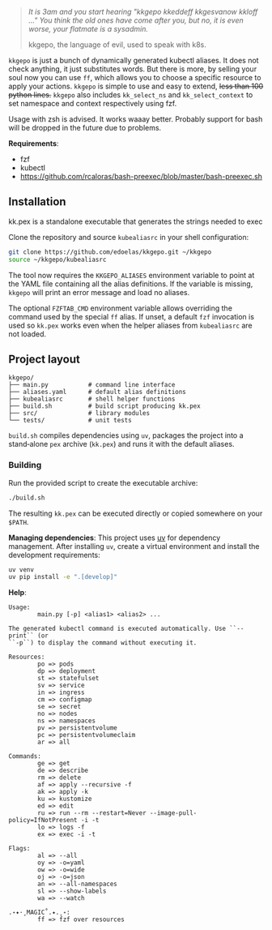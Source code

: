 > *It is 3am and you start hearing "kkgepo kkeddeff kkgesvanow kkloff ..." You think the old ones have come after you, but no, it is even worse, your flatmate is a sysadmin.*
> 
> kkgepo, the language of evil, used to speak with k8s.

`kkgepo` is just a bunch of dynamically generated kubectl aliases. It does not check anything, it just substitutes words. But there is more, by selling your soul now you can use `ff`, which allows you to choose a specific resource to apply your actions.
`kkgepo` is simple to use and easy to extend, ~~less than 100 python lines.~~ `kkgepo` also includes `kk_select_ns` and `kk_select_context` to set namespace and context respectively using fzf.

Usage with zsh is advised. It works waaay better. Probably support for bash will be dropped in the future due to problems.

**Requirements**:
- fzf
- kubectl
- https://github.com/rcaloras/bash-preexec/blob/master/bash-preexec.sh

## Installation

kk.pex is a standalone executable that generates the strings needed to exec 

Clone the repository and source `kubealiasrc` in your shell configuration:

```bash
git clone https://github.com/edoelas/kkgepo.git ~/kkgepo
source ~/kkgepo/kubealiasrc
```

The tool now requires the `KKGEPO_ALIASES` environment variable to point
at the YAML file containing all the alias definitions.  If the variable is
missing, `kkgepo` will print an error message and load no aliases.

The optional `FZFTAB_CMD` environment variable allows overriding the command
used by the special `ff` alias. If unset, a default `fzf` invocation is used so
`kk.pex` works even when the helper aliases from `kubealiasrc` are not loaded.

## Project layout

```
kkgepo/
├── main.py           # command line interface
├── aliases.yaml      # default alias definitions
├── kubealiasrc       # shell helper functions
├── build.sh          # build script producing kk.pex
├── src/              # library modules 
└── tests/            # unit tests
```

`build.sh` compiles dependencies using `uv`, packages the project into a
stand‑alone `pex` archive (`kk.pex`) and runs it with the default aliases.

### Building

Run the provided script to create the executable archive:

```bash
./build.sh
```

The resulting `kk.pex` can be executed directly or copied somewhere on your
`$PATH`.

**Managing dependencies**:
This project uses [uv](https://github.com/astral-sh/uv) for dependency
management. After installing `uv`, create a virtual environment and install
the development requirements:

```bash
uv venv
uv pip install -e ".[develop]"
```

**Help**:
```
Usage:
        main.py [-p] <alias1> <alias2> ...

The generated kubectl command is executed automatically. Use ``--print`` (or
``-p``) to display the command without executing it.

Resources:
        po => pods
        dp => deployment
        st => statefulset
        sv => service
        in => ingress
        cm => configmap
        se => secret
        no => nodes
        ns => namespaces
        pv => persistentvolume
        pc => persistentvolumeclaim
        ar => all

Commands:
        ge => get
        de => describe
        rm => delete
        af => apply --recursive -f
        ak => apply -k
        ku => kustomize
        ed => edit
        ru => run --rm --restart=Never --image-pull-policy=IfNotPresent -i -t
        lo => logs -f
        ex => exec -i -t

Flags:
        al => --all
        oy => -o=yaml
        ow => -o=wide
        oj => -o=json
        an => --all-namespaces
        sl => --show-labels
        wa => --watch

.˖✦·˳MAGIC˚.✦.˳˖:
        ff => fzf over resources
```
